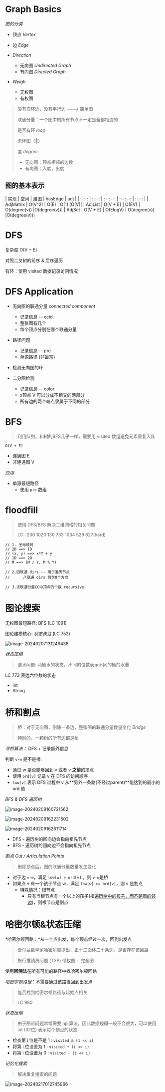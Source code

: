 # Graph Basics

*图的分类*

- 顶点 *Vertex*
- 边 *Edge*



- *Direction*
    - 无向图 *Undirected Graph*
    - 有向图 *Directed Graph*
- *Weigh*
    - 无权图
    - 有权图

> 没有自环边，没有平行边 ---> 简单图
>
> 联通分量：一个图中的所有节点不一定是全部相连的
>
> 是否有环 *loop*
>
> 无环图（🌲）
>
> 度 *degree*: 
>
> - 无向图：顶点相邻的边数
> - 有向图：入度，出度

## 图的基本表示



| 实现 | 空间 | 建图 | hasEdge | adj  |
| :-:-: | :-:-: | :--:--: | :--:--: | :-:-: |
| AdjMatrix | O(V^2) | O(E) | O(1) |O(V)|
| AdjList | O(V + E) | O(EV) | O(degree(v)) |O(degree(v))|
| AdjSet | O(V + E) | O(ElogV) | O(degree(v)) |O(degree(v))|





# DFS

复杂度 O(V + E)

对照二叉树的前序 & 后序遍历

有环：使用 visited 数据记录访问情况



# DFS Application

- 无向图的联通分量 *connected component*
    - 记录信息 -- ccid
    - 整张图有几个
    - 每个顶点分别在哪个联通分量

- 路径问题
    - 记录信息 -- pre
    - 单源路径 (非最短)

- 检测无向图的环
- 二分图检测
    - 记录信息 -- color
    - x顶点 V 可以分成不相交的两部分
    - 所有边的两个端点隶属于不同的部分




# BFS

> 利用队列，和树的BFS几乎一样，需要用 visited 数组避免元素重复入队

`O(V + E)`

- 连通图 E
- 非连通图 V

*应用*

- 单源最短路径
    - 使用 `pre` 数组



# floodfill

> 使用 DFS/BFS 解决二维网格的相关问题
> 
> LC : 200 1020 130 733 1034 529 827(hard)

```
// 1. 坐标映射
// 2D ==> 1D
// (x, y) ==> x*Y + y
// 1D ==> 2D
// M ==> (M / Y, M % Y)

// 2.四联通 dirs -- 用于遍历节点
//      八联通 dirs 包含8个方向

// 3.求联通分量CC中顶点的个数 recursive
```



# 图论搜索



无权图最短路径: BFS (LC 1091)

图论建模核心: *状态表达* (LC 752)

![image-20240207131249438](./README.assets/image-20240207131249438.png)

 *状态压缩*

>装水问题: 两桶水的状态，不同的位数表示不同的桶的水量

LC 773 表达六位数的状态

- int
- String 





 

# 桥和割点

> 桥：对于无向图，删除一条边，整张图的联通分量数量变化 *Bridge*
>
> 特别的，一颗树的所有边都是桥

*寻桥算法：* DFS + 记录额外信息

判断 `v-w` 是不是桥:

-  通过 w 是否能够回到 v 或者 v **之前**的顶点
- 使用 `ord[v]` 记录 v 在 DFS 的访问顺序
- `low[v]` 表示 DFS 过程中 v 从**另外一条路(不经过parent)**能达到的最小的 ord 值







*BFS & DFS 遍历树*

![image-20240209160721562](./README.assets/image-20240209160721562.png)

![image-20240209162231502](./README.assets/image-20240209162231502.png)

![image-20240209162611714](./README.assets/image-20240209162611714.png)

- DFS - 遍历树的回向边会指向祖先节点
- BFS - 遍历树的回向边不会指向祖先节点



*割点 Cut / Articulation Points*

> 删除顶点后，图的联通分量数量发生变化



- 对于边 `v-w`，满足 `low[w] > ord[v]` ，则 `v-w`是桥
- 如果点 v 有一个孩子节点 w，满足 `low[w] >= ord[v]`，则 v 是割点
    - 特殊情况：根节点
        - 只有当根节点有一个以上的孩子(指<u>遍历树中的孩子，而不是图的邻边</u>)，则根节点是割点



 

# 哈密尔顿&状态压缩

*哈密尔顿回路：*从一个点出发，每个顶点经过一次，回到出发点

> 爱尔兰数学家哈密尔顿提出，正十二面体二十条边，是否存在该回路
>
> 旅行推销员问题 (TSP) 带权图 + 完全图

使用**回溯法**在所有可能的路径中找哈密尔顿回路



*哈密尔顿路径*：不需要通过该路径回到出发点

> 能否找到哈密尔顿路径与起始点相关
>
> LC 980

 *状态压缩*

> 由于图论问题常常需要 np 算法，因此数据规模一般不会很大，可以使用 int (32位) 表示每个顶点的状态

- 检查第 i 位是不是 1 : `visited & (1 << i)`
- 将第 i 位设置为 1 : `visited + (i << i)`
- 将第 i 位设置为 0 : `visited - (i << i)`

*记忆化搜索*

> 解决重复搜索的问题

![image-20240217012745966](./README.assets/image-20240217012745966.png)



























